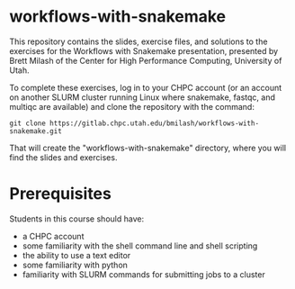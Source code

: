# workflows-with-snakemake

This repository contains the slides, exercise files, and solutions to the
exercises for the Workflows with Snakemake presentation, presented by
Brett Milash of the Center for High Performance Computing, University of Utah.

To complete these exercises, log in to your CHPC account (or an account on
another SLURM cluster running Linux where snakemake, fastqc, and multiqc are
available) and clone the repository with the command:

`git clone https://gitlab.chpc.utah.edu/bmilash/workflows-with-snakemake.git`

That will create the "workflows-with-snakemake" directory, where you will 
find the slides and exercises.

# Prerequisites

Students in this course should have:
* a CHPC account
* some familiarity with the shell command line and shell scripting
* the ability to use a text editor
* some familiarity with python
* familiarity with SLURM commands for submitting jobs to a cluster
